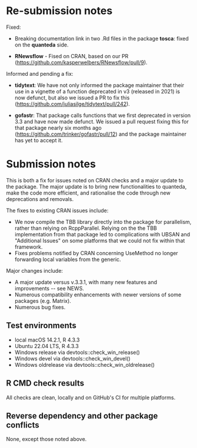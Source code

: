 # Re-submission notes

Fixed:

- Breaking documentation link in two .Rd files in the package **tosca**: fixed on the **quanteda** side.

- **RNewsflow** - Fised on CRAN, based on our PR (https://github.com/kasperwelbers/RNewsflow/pull/9).

Informed and pending a fix:

- **tidytext**: We have not only informed the package maintainer that their use in a vignette of a function deprecated in v3 (released in 2021) is now defunct, but also we issued a PR to fix this (https://github.com/juliasilge/tidytext/pull/242).

- **gofastr**: That package calls functions that we first deprecated in version 3.3 and have now made defunct.  We issued a pull request fixing this for that package nearly six months ago (https://github.com/trinker/gofastr/pull/12) and the package maintainer has yet to accept it.


# Submission notes

This is both a fix for issues noted on CRAN checks and a major update to the package.  The major update is to bring new functionalities to quanteda, make the code more efficient, and rationalise the code through new deprecations and removals.

The fixes to existing CRAN issues include:

*  We now compile the TBB library directly into the package for parallelism, rather than relying on RcppParallel. Relying on the the TBB implementation from that package led to complications with UBSAN and "Additional Issues" on some platforms that we could not fix within that framework.
*  Fixes problems notified by CRAN concerning UseMethod no longer forwarding local variables from the generic.

Major changes include:

*  A major update versus v.3.3.1, with many new features and improvements -- see NEWS.
*  Numerous compatibility enhancements with newer versions of some packages (e.g. Matrix).
*  Numerous bug fixes.

## Test environments

* local macOS 14.2.1, R 4.3.3
* Ubuntu 22.04 LTS, R 4.3.3
* Windows release via devtools::check_win_release()
* Windows devel via devtools::check_win_devel()
* Windows oldrelease via devtools::check_win_oldrelease()

## R CMD check results

All checks are clean, locally and on GitHub's CI for multiple platforms.

## Reverse dependency and other package conflicts

None, except those noted above.

